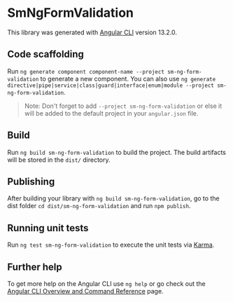 # SmNgFormValidation

This library was generated with [Angular CLI](https://github.com/angular/angular-cli) version 13.2.0.

## Code scaffolding

Run `ng generate component component-name --project sm-ng-form-validation` to generate a new component. You can also use `ng generate directive|pipe|service|class|guard|interface|enum|module --project sm-ng-form-validation`.
> Note: Don't forget to add `--project sm-ng-form-validation` or else it will be added to the default project in your `angular.json` file. 

## Build

Run `ng build sm-ng-form-validation` to build the project. The build artifacts will be stored in the `dist/` directory.

## Publishing

After building your library with `ng build sm-ng-form-validation`, go to the dist folder `cd dist/sm-ng-form-validation` and run `npm publish`.

## Running unit tests

Run `ng test sm-ng-form-validation` to execute the unit tests via [Karma](https://karma-runner.github.io).

## Further help

To get more help on the Angular CLI use `ng help` or go check out the [Angular CLI Overview and Command Reference](https://angular.io/cli) page.
